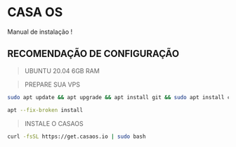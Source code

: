 # CASA OS
Manual de instalação !

## RECOMENDAÇÃO DE CONFIGURAÇÃO
> UBUNTU 20.04
> 6GB RAM

> PREPARE SUA VPS

```bash
sudo apt update && apt upgrade && apt install git && sudo apt install curl
```

```bash
apt --fix-broken install 
```

> INSTALE O CASAOS
```bash
curl -fsSL https://get.casaos.io | sudo bash
```

